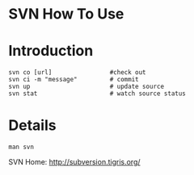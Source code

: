 # SVN How To Use #

# Introduction #
```
svn co [url]                #check out
svn ci -m "message"         # commit
svn up                      # update source
svn stat                    # watch source status
```

# Details #
```
man svn
```

SVN Home:
http://subversion.tigris.org/